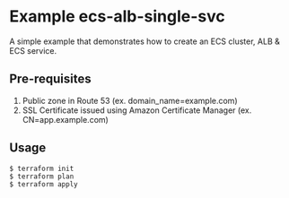 # Example ecs-alb-single-svc
A simple example that demonstrates how to create an ECS cluster, ALB & ECS service.

## Pre-requisites
1. Public zone in Route 53 (ex. domain_name=example.com)
2. SSL Certificate issued using Amazon Certificate Manager (ex. CN=app.example.com)

## Usage
```
$ terraform init
$ terraform plan
$ terraform apply
```
